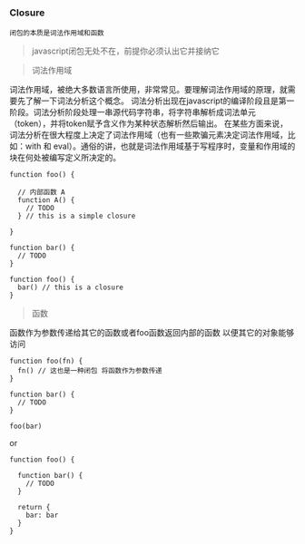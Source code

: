 ### Closure
`闭包的本质是词法作用域和函数`

> javascript闭包无处不在，前提你必须认出它并接纳它

> 词法作用域  

词法作用域，被绝大多数语言所使用，非常常见。要理解词法作用域的原理，就需要先了解一下词法分析这个概念。
词法分析出现在javascript的编译阶段且是第一阶段。词法分析阶段处理一串源代码字符串，将字符串解析成词法单元（token），并将token赋予含义作为某种状态解析然后输出。
在某些方面来说，词法分析在很大程度上决定了词法作用域（也有一些欺骗元素决定词法作用域，比如：with 和 eval）。通俗的讲，也就是词法作用域基于写程序时，变量和作用域的块在何处被编写定义所决定的。

```
function foo() {

  // 内部函数 A
  function A() {
    // TODO
  } // this is a simple closure
  
}
```

```
function bar() {
  // TODO
}

function foo() {
  bar() // this is a closure
}
```

> 函数

函数作为参数传递给其它的函数或者foo函数返回内部的函数 以便其它的对象能够访问

```
function foo(fn) {
  fn() // 这也是一种闭包 将函数作为参数传递
}

function bar() {
  // TODO
}

foo(bar)
```
or

```
function foo() {
  
  function bar() {
    // TODO
  }
  
  return {
    bar: bar
  }
}
```


